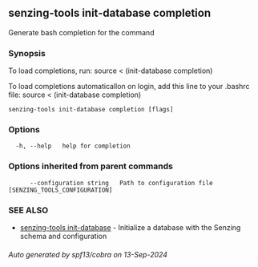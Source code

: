 ## senzing-tools init-database completion

Generate bash completion for the command

### Synopsis

To load completions, run:
source < (init-database completion)

To load completions automaticallon on login, add this line to your .bashrc file:
source < (init-database completion)


```
senzing-tools init-database completion [flags]
```

### Options

```
  -h, --help   help for completion
```

### Options inherited from parent commands

```
      --configuration string   Path to configuration file [SENZING_TOOLS_CONFIGURATION]
```

### SEE ALSO

* [senzing-tools init-database](senzing-tools_init-database.md)	 - Initialize a database with the Senzing schema and configuration

###### Auto generated by spf13/cobra on 13-Sep-2024
